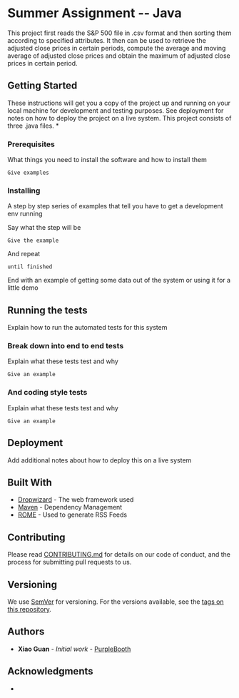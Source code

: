 # Summer Assignment -- Java

This project first reads the S&P 500 file in .csv format and then sorting them according to specified attributes. It then can be used to retrieve the adjusted close prices in certain periods, compute the average and moving average of adjusted close prices and obtain the maximum of adjusted close prices in certain period.  

## Getting Started

These instructions will get you a copy of the project up and running on your local machine for development and testing purposes. See deployment for notes on how to deploy the project on a live system.
This project consists of three .java files.
* 

### Prerequisites

What things you need to install the software and how to install them

```
Give examples
```

### Installing

A step by step series of examples that tell you have to get a development env running

Say what the step will be

```
Give the example
```

And repeat

```
until finished
```

End with an example of getting some data out of the system or using it for a little demo

## Running the tests

Explain how to run the automated tests for this system

### Break down into end to end tests

Explain what these tests test and why

```
Give an example
```

### And coding style tests

Explain what these tests test and why

```
Give an example
```

## Deployment

Add additional notes about how to deploy this on a live system

## Built With

* [Dropwizard](http://www.dropwizard.io/1.0.2/docs/) - The web framework used
* [Maven](https://maven.apache.org/) - Dependency Management
* [ROME](https://rometools.github.io/rome/) - Used to generate RSS Feeds

## Contributing

Please read [CONTRIBUTING.md](https://gist.github.com/PurpleBooth/b24679402957c63ec426) for details on our code of conduct, and the process for submitting pull requests to us.

## Versioning

We use [SemVer](http://semver.org/) for versioning. For the versions available, see the [tags on this repository](https://github.com/your/project/tags). 

## Authors

* **Xiao Guan** - *Initial work* - [PurpleBooth](https://github.com/guan4015/Summer-Assignment_Courant_Java/)


## Acknowledgments

* 

